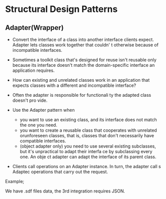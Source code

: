 # Structural Design Patterns

## Adapter(Wrapper)

- Convert the interface of a class into another interface clients expect. Adapter lets
classes work together that couldn' t otherwise because of incompatible interfaces.
- Sometimes a toolkit class that's designed for reuse isn't reusable only because its
interface doesn't match the domain-specific interface an application requires.
- How can existing and unrelated classes work in an application that expects classes with a different and incompatible interface?
- Often the adapter is responsible for functionali ty the adapted class doesn't pro
vide.

- Use the Adapter pattern when
  - you want to use an existing class, and its interface does not match the one
  you need.
  - you want to create a reusable class that cooperates with unrelated orunforeseen
  classes, that is, classes that don't necessarily have compatible interfaces.
  - (object adapter only) you need to use several existing subclasses, but it's unpractical
  to adapt their interfa ce by subclassing every one. An obje ct adapter
  can adapt the interface of its parent class.

- Clients call operations on an Adapter instance. In turn, the adapter call s
Adaptec operations that carry out the request.

Example;

We have .sdf files data, the 3rd integration requires JSON.